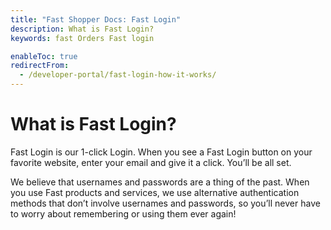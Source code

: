 ```yaml
---
title: "Fast Shopper Docs: Fast Login"
description: What is Fast Login?
keywords: fast Orders Fast login

enableToc: true
redirectFrom:
  - /developer-portal/fast-login-how-it-works/
---
```


# What is Fast Login?

Fast Login is our 1-click Login. When you see a Fast Login button on your favorite website, enter your email and give it a click. You’ll be all set.

We believe that usernames and passwords are a thing of the past. When you use Fast products and services, we use alternative authentication methods that don’t involve usernames and passwords, so you’ll never have to worry about remembering or using them ever again!
